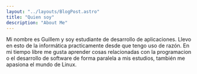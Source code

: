 ```yaml
---
layout: "../layouts/BlogPost.astro"
title: "Quien soy"
description: "About Me"
---
```

 
Mi nombre es Guillem y soy estudiante de desarrollo de aplicaciones. Llevo en esto de la informática practicamente desde que tengo uso de razón. En mi tiempo libre me gusta aprender cosas relacionadas con la programacion o el desarrollo de software de forma paralela a mis estudios, también me apasiona el mundo de Linux.
